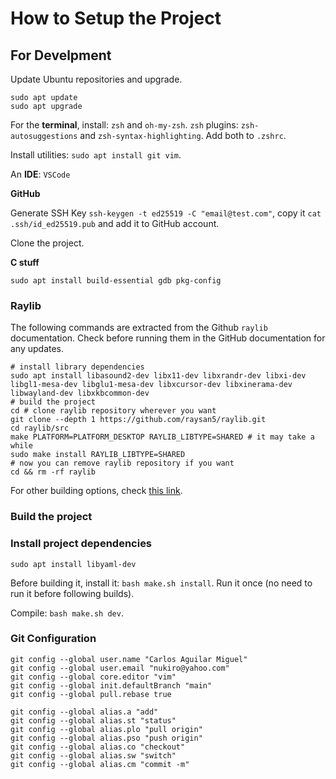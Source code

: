 # How to Setup the Project

## For Develpment

Update Ubuntu repositories and upgrade.

```shell
sudo apt update
sudo apt upgrade
```

For the **terminal**, install: `zsh` and `oh-my-zsh`. `zsh` plugins: `zsh-autosuggestions` and `zsh-syntax-highlighting`. Add both to `.zshrc`.

Install utilities: `sudo apt install git vim`.

An **IDE**: `VSCode`

**GitHub**

Generate SSH Key `ssh-keygen -t ed25519 -C "email@test.com"`, copy it `cat .ssh/id_ed25519.pub` and add it to GitHub account.

Clone the project.

**C stuff**

`sudo apt install build-essential gdb pkg-config`

### Raylib

The following commands are extracted from the Github `raylib` documentation. Check before running them in the GitHub documentation for any updates.

```shell
# install library dependencies
sudo apt install libasound2-dev libx11-dev libxrandr-dev libxi-dev libgl1-mesa-dev libglu1-mesa-dev libxcursor-dev libxinerama-dev libwayland-dev libxkbcommon-dev
# build the project
cd # clone raylib repository wherever you want
git clone --depth 1 https://github.com/raysan5/raylib.git
cd raylib/src
make PLATFORM=PLATFORM_DESKTOP RAYLIB_LIBTYPE=SHARED # it may take a while
sudo make install RAYLIB_LIBTYPE=SHARED
# now you can remove raylib repository if you want
cd && rm -rf raylib
```

For other building options, check [this link](https://github.com/raysan5/raylib/wiki/Working-on-GNU-Linux#build-raylib-using-make).

### Build the project

### Install project dependencies

```shell
sudo apt install libyaml-dev
```

Before building it, install it: `bash make.sh install`. Run it once (no need to run it before following builds).

Compile: `bash make.sh dev`.

### Git Configuration

```shell
git config --global user.name "Carlos Aguilar Miguel"
git config --global user.email "nukiro@yahoo.com"
git config --global core.editor "vim"
git config --global init.defaultBranch "main"
git config --global pull.rebase true

git config --global alias.a "add"
git config --global alias.st "status"
git config --global alias.plo "pull origin"
git config --global alias.pso "push origin"
git config --global alias.co "checkout"
git config --global alias.sw "switch"
git config --global alias.cm "commit -m"
```
